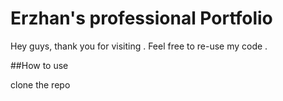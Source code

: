 # Erzhan's professional Portfolio

Hey guys, thank you for visiting . Feel free to re-use my code .

##How to use

clone the repo
